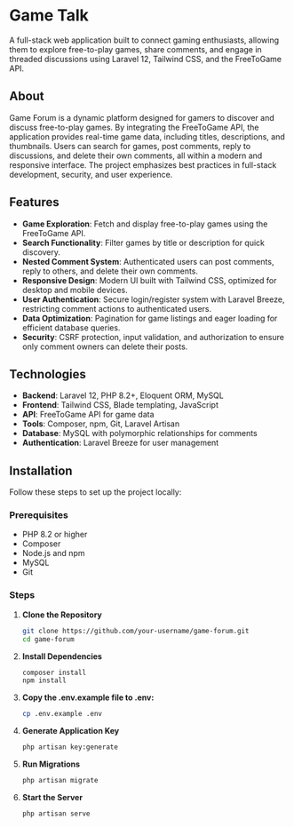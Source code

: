 # Game Talk

A full-stack web application built to connect gaming enthusiasts, allowing them to explore free-to-play games, share comments, and engage in threaded discussions using Laravel 12, Tailwind CSS, and the FreeToGame API.

## About
Game Forum is a dynamic platform designed for gamers to discover and discuss free-to-play games. By integrating the FreeToGame API, the application provides real-time game data, including titles, descriptions, and thumbnails. Users can search for games, post comments, reply to discussions, and delete their own comments, all within a modern and responsive interface. The project emphasizes best practices in full-stack development, security, and user experience.

## Features
- **Game Exploration**: Fetch and display free-to-play games using the FreeToGame API.
- **Search Functionality**: Filter games by title or description for quick discovery.
- **Nested Comment System**: Authenticated users can post comments, reply to others, and delete their own comments.
- **Responsive Design**: Modern UI built with Tailwind CSS, optimized for desktop and mobile devices.
- **User Authentication**: Secure login/register system with Laravel Breeze, restricting comment actions to authenticated users.
- **Data Optimization**: Pagination for game listings and eager loading for efficient database queries.
- **Security**: CSRF protection, input validation, and authorization to ensure only comment owners can delete their posts.

## Technologies
- **Backend**: Laravel 12, PHP 8.2+, Eloquent ORM, MySQL
- **Frontend**: Tailwind CSS, Blade templating, JavaScript 
- **API**: FreeToGame API for game data
- **Tools**: Composer, npm, Git, Laravel Artisan
- **Database**: MySQL with polymorphic relationships for comments
- **Authentication**: Laravel Breeze for user management

## Installation
Follow these steps to set up the project locally:

### Prerequisites
- PHP 8.2 or higher
- Composer
- Node.js and npm
- MySQL
- Git

### Steps
1. **Clone the Repository**
   ```bash
   git clone https://github.com/your-username/game-forum.git
   cd game-forum
   ```
2. **Install Dependencies**
   ```bash
   composer install
   npm install
   ```
3. **Copy the .env.example file to .env:**
   ```bash
   cp .env.example .env
   ```
4. **Generate Application Key**
   ```bash
   php artisan key:generate
   ```
5. **Run Migrations**
   ```bash
   php artisan migrate
   ```
6. **Start the Server**
   ```bash
   php artisan serve
   ```


